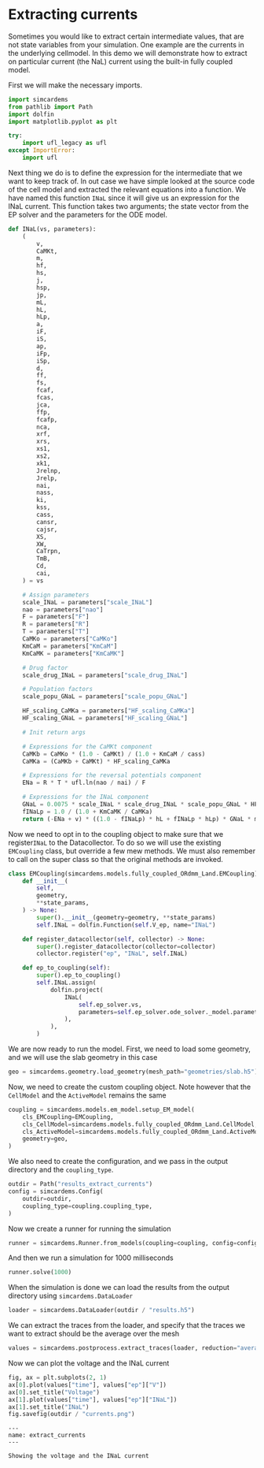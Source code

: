 # Extracting currents

Sometimes you would like to extract certain intermediate values, that are not state variables from your simulation. One example are the currents in the underlying cellmodel. In this demo we will demonstrate how to extract on particular current (the NaL) current using the built-in fully coupled model.

First we will make the necessary imports.

```python
import simcardems
from pathlib import Path
import dolfin
import matplotlib.pyplot as plt
```

```python
try:
    import ufl_legacy as ufl
except ImportError:
    import ufl
```


Next thing we do is to define the expression for the intermediate that we want to keep track of. In out case we have simple looked at the source code of the cell model and extracted the relevant equations into a function. We have named this function `INaL` since it will give us an expression for the INaL current. This function takes two arguments; the state vector from the EP solver and the parameters for the ODE model.


```python
def INaL(vs, parameters):
    (
        v,
        CaMKt,
        m,
        hf,
        hs,
        j,
        hsp,
        jp,
        mL,
        hL,
        hLp,
        a,
        iF,
        iS,
        ap,
        iFp,
        iSp,
        d,
        ff,
        fs,
        fcaf,
        fcas,
        jca,
        ffp,
        fcafp,
        nca,
        xrf,
        xrs,
        xs1,
        xs2,
        xk1,
        Jrelnp,
        Jrelp,
        nai,
        nass,
        ki,
        kss,
        cass,
        cansr,
        cajsr,
        XS,
        XW,
        CaTrpn,
        TmB,
        Cd,
        cai,
    ) = vs

    # Assign parameters
    scale_INaL = parameters["scale_INaL"]
    nao = parameters["nao"]
    F = parameters["F"]
    R = parameters["R"]
    T = parameters["T"]
    CaMKo = parameters["CaMKo"]
    KmCaM = parameters["KmCaM"]
    KmCaMK = parameters["KmCaMK"]

    # Drug factor
    scale_drug_INaL = parameters["scale_drug_INaL"]

    # Population factors
    scale_popu_GNaL = parameters["scale_popu_GNaL"]

    HF_scaling_CaMKa = parameters["HF_scaling_CaMKa"]
    HF_scaling_GNaL = parameters["HF_scaling_GNaL"]

    # Init return args

    # Expressions for the CaMKt component
    CaMKb = CaMKo * (1.0 - CaMKt) / (1.0 + KmCaM / cass)
    CaMKa = (CaMKb + CaMKt) * HF_scaling_CaMKa

    # Expressions for the reversal potentials component
    ENa = R * T * ufl.ln(nao / nai) / F

    # Expressions for the INaL component
    GNaL = 0.0075 * scale_INaL * scale_drug_INaL * scale_popu_GNaL * HF_scaling_GNaL
    fINaLp = 1.0 / (1.0 + KmCaMK / CaMKa)
    return (-ENa + v) * ((1.0 - fINaLp) * hL + fINaLp * hLp) * GNaL * mL
```


Now we need to opt in to the coupling object to make sure that we register`INaL` to the Datacollector. To do so we will use the existing `EMCoupling` class, but override a few mew methods. We must also remember to call on the super class so that the original methods are invoked.


```python
class EMCoupling(simcardems.models.fully_coupled_ORdmm_Land.EMCoupling):
    def __init__(
        self,
        geometry,
        **state_params,
    ) -> None:
        super().__init__(geometry=geometry, **state_params)
        self.INaL = dolfin.Function(self.V_ep, name="INaL")

    def register_datacollector(self, collector) -> None:
        super().register_datacollector(collector=collector)
        collector.register("ep", "INaL", self.INaL)

    def ep_to_coupling(self):
        super().ep_to_coupling()
        self.INaL.assign(
            dolfin.project(
                INaL(
                    self.ep_solver.vs,
                    parameters=self.ep_solver.ode_solver._model.parameters(),
                ),
            ),
        )
```

We are now ready to run the model. First, we need to load some geometry, and we will use the slab geometry in this case

```python
geo = simcardems.geometry.load_geometry(mesh_path="geometries/slab.h5")
```

Now, we need to create the custom coupling object. Note however that the `CellModel` and the `ActiveModel` remains the same

```python
coupling = simcardems.models.em_model.setup_EM_model(
    cls_EMCoupling=EMCoupling,
    cls_CellModel=simcardems.models.fully_coupled_ORdmm_Land.CellModel,
    cls_ActiveModel=simcardems.models.fully_coupled_ORdmm_Land.ActiveModel,
    geometry=geo,
)
```

We also need to create the configuration, and we pass in the output directory and the `coupling_type`.

```python
outdir = Path("results_extract_currents")
config = simcardems.Config(
    outdir=outdir,
    coupling_type=coupling.coupling_type,
)
```

Now we create a runner for running the simulation

```python
runner = simcardems.Runner.from_models(coupling=coupling, config=config)
```

And then we run a simulation for 1000 milliseconds

```python
runner.solve(1000)
```

When the simulation is done we can load the results from the output directory using `simcardems.DataLoader`

```python
loader = simcardems.DataLoader(outdir / "results.h5")
```

We can extract the traces from the loader, and specify that the traces we want to extract should be the average over the mesh

```python
values = simcardems.postprocess.extract_traces(loader, reduction="average")
```

Now we can plot the voltage and the INaL current

```python
fig, ax = plt.subplots(2, 1)
ax[0].plot(values["time"], values["ep"]["V"])
ax[0].set_title("Voltage")
ax[1].plot(values["time"], values["ep"]["INaL"])
ax[1].set_title("INaL")
fig.savefig(outdir / "currents.png")
```


```{figure} figures/extract_currents.png
---
name: extract_currents
---

Showing the voltage and the INaL current
```
